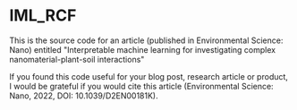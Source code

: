 # IML_RCF
This is the source code for an article (published in Environmental Science: Nano) entitled "Interpretable machine learning for investigating complex nanomaterial-plant-soil interactions"

If you found this code useful for your blog post, research article or product, I would be grateful if you would cite this article (Environmental Science: Nano, 2022, DOI: 10.1039/D2EN00181K). 
